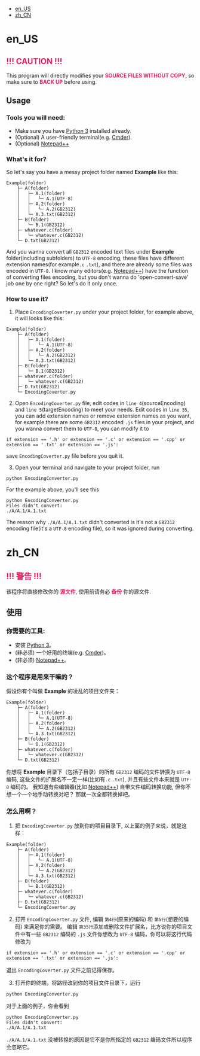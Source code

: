 * [en_US](#en_us)
* [zh_CN](#zh_cn)

# en_US
## <font style="color: #E91E63">!!! CAUTION !!!</font> 
This program will directly modifies your <b style="color: #E91E63">SOURCE FILES WITHOUT COPY</b>, so make sure to <b style="color: #E91E63">BACK UP</b> before using.

## Usage
### Tools you will need:
* Make sure you have [Python 3](https://www.python.org/downloads/) installed already.
* (Optional) A user-friendly terminal(e.g. [Cmder](http://cmder.net/)).
* (Optional) [Notepad++](https://notepad-plus-plus.org/)

### What's it for?
So let's say you have a messy project folder named **Example** like this:
```
Example(folder)
	├─ A(folder)
	│	├─ A.1(folder)
	│	│	└─ A.1(UTF-8)
	│	├─ A.2(folder)
	│	│	└─ A.2(GB2312)
	│	└─ A.3.txt(GB2312)
	├─ B(folder)
	│	└─ B.1(GB2312)
	├─ whatever.c(folder)
	│	└─ whatever.c(GB2312)
	└─ D.txt(GB2312)
```
And you wanna convert all `GB2312` encoded text files under **Example** folder(including subfolders) to `UTF-8` encoding, these files have different extension names(for example`.c` `.txt`), and there are already some files was encoded in `UTF-8`. I know many editors(e.g. [Notepad++](https://notepad-plus-plus.org/)) have the function of converting files encoding, but you don't wanna do 'open-convert-save' job one by one right? So let's do it only once.

### How to use it?
1. Place `EncodingCoverter.py` under your project folder, for example above, it will looks like this:
```
Example(folder)
	├─ A(folder)
	│	├─ A.1(folder)
	│	│	└─ A.1(UTF-8)
	│	├─ A.2(folder)
	│	│	└─ A.2(GB2312)
	│	└─ A.3.txt(GB2312)
	├─ B(folder)
	│	└─ B.1(GB2312)
	├─ whatever.c(folder)
	│	└─ whatever.c(GB2312)
	├─ D.txt(GB2312)
	└─ EncodingCoverter.py
```

2. Open `EncodingCoverter.py` file, edit codes in `line 4`(sourceEncoding) and `line 5`(targetEncoding) to meet your needs.
Edit codes in `line 35`, you can add extension names or remove extension names as you want, for example there are some `GB2312` encoded `.js` files in your project, and you wanna convert them to `UTF-8`, you can modify it to
```
if extension == '.h' or extension == '.c' or extension == '.cpp' or extension == '.txt' or extension == '.js':
```
save `EncodingCoverter.py` file before you quit it.

3. Open your terminal and navigate to your project folder, run
```
python EncodingConverter.py
```
For the example above, you'll see this
```
python EncodingConverter.py
Files didn't convert:
./A/A.1/A.1.txt
```
The reason why `./A/A.1/A.1.txt` didn't converted is it's not a `GB2312` encoding file(it's a `UTF-8` encoding file), so it was ignored during converting.

# zh_CN
## <font style="color: #E91E63">!!! 警告 !!!</font> 
该程序将直接修改你的 <b style="color: #E91E63">源文件</b>, 使用前请务必 <b style="color: #E91E63">备份</b> 你的源文件.

## 使用
### 你需要的工具:
* 安装 [Python 3](https://www.python.org/downloads/)。
* (非必须) 一个好用的终端(e.g. [Cmder](http://cmder.net/))。
* (非必须) [Notepad++](https://notepad-plus-plus.org/)。

### 这个程序是用来干嘛的？
假设你有个叫做 **Example** 的凌乱的项目文件夹：
```
Example(folder)
	├─ A(folder)
	│	├─ A.1(folder)
	│	│	└─ A.1(UTF-8)
	│	├─ A.2(folder)
	│	│	└─ A.2(GB2312)
	│	└─ A.3.txt(GB2312)
	├─ B(folder)
	│	└─ B.1(GB2312)
	├─ whatever.c(folder)
	│	└─ whatever.c(GB2312)
	└─ D.txt(GB2312)
```
你想将 **Example** 目录下（包括子目录）的所有 `GB2312` 编码的文件转换为 `UTF-8` 编码, 这些文件的扩展名不一定一样(比如有`.c` `.txt`), 并且有些文件本来就是 `UTF-8` 编码的。 我知道有些编辑器(比如 [Notepad++](https://notepad-plus-plus.org/)) 自带文件编码转换功能, 但你不想一个一个地手动转换对吧？ 那就一次全都转换掉吧。

### 怎么用啊？
1. 把 `EncodingCoverter.py` 放到你的项目目录下, 以上面的例子来说，就是这样：
```
Example(folder)
	├─ A(folder)
	│	├─ A.1(folder)
	│	│	└─ A.1(UTF-8)
	│	├─ A.2(folder)
	│	│	└─ A.2(GB2312)
	│	└─ A.3.txt(GB2312)
	├─ B(folder)
	│	└─ B.1(GB2312)
	├─ whatever.c(folder)
	│	└─ whatever.c(GB2312)
	├─ D.txt(GB2312)
	└─ EncodingCoverter.py
```

2. 打开 `EncodingCoverter.py` 文件, 编辑 `第4行`(原来的编码) 和 `第5行`(想要的编码) 来满足你的需要。
编辑 `第35行`添加或删除文件扩展名，比方说你的项目文件中有一些 `GB2312` 编码的 `.js` 文件你想改为 `UTF-8` 编码，你可以将这行代码修改为
```
if extension == '.h' or extension == '.c' or extension == '.cpp' or extension == '.txt' or extension == '.js':
```
退出 `EncodingCoverter.py` 文件之前记得保存。

3. 打开你的终端，将路径改到你的项目文件目录下，运行
```
python EncodingConverter.py
```
对于上面的例子，你会看到
```
python EncodingConverter.py
Files didn't convert:
./A/A.1/A.1.txt
```
`./A/A.1/A.1.txt` 没被转换的原因是它不是你所指定的 `GB2312` 编码文件所以程序会忽略它。
